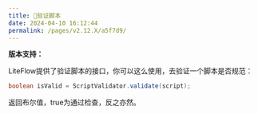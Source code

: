 ```yaml
---
title: 🍦验证脚本
date: 2024-04-10 16:12:44
permalink: /pages/v2.12.X/a5f7d9/
---
```


**版本支持：**<Badge text="v2.12.0+" vertical="middle"/>

LiteFlow提供了验证脚本的接口，你可以这么使用，去验证一个脚本是否规范：

```java
boolean isValid = ScriptValidator.validate(script);
```

返回布尔值，true为通过检查，反之亦然。